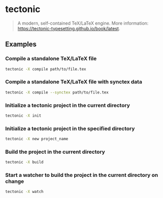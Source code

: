 # tectonic

> A modern, self-contained TeX/LaTeX engine. More information: <https://tectonic-typesetting.github.io/book/latest>.

## Examples

### Compile a standalone TeX/LaTeX file

```bash
tectonic -X compile path/to/file.tex
```

### Compile a standalone TeX/LaTeX file with synctex data

```bash
tectonic -X compile --synctex path/to/file.tex
```

### Initialize a tectonic project in the current directory

```bash
tectonic -X init
```

### Initialize a tectonic project in the specified directory

```bash
tectonic -X new project_name
```

### Build the project in the current directory

```bash
tectonic -X build
```

### Start a watcher to build the project in the current directory on change

```bash
tectonic -X watch
```
